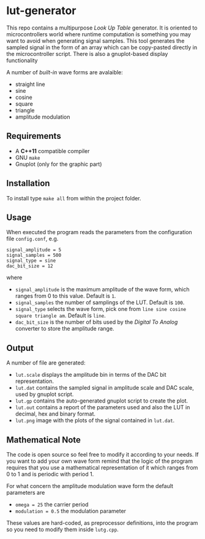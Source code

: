 # lut-generator

This repo contains a multipurpose _Look Up Table_ generator. It is oriented to microcontrollers world where runtime computation is something you may want to avoid when generating signal samples. This tool generates the sampled signal in the form of an array which can be copy-pasted directly in the microcontroller script. There is also a gnuplot-based display functionality

A number of _built-in_ wave forms are avalaible:
* straight line
* sine
* cosine
* square
* triangle
* amplitude modulation

## Requirements
* A **C++11** compatible compiler
* GNU ``make``
* Gnuplot (only for the graphic part)

## Installation
To install type ``make all`` from within the project folder.

## Usage
When executed the program reads the parameters from the configuration file ``config.conf``, e.g.
```
signal_amplitude = 5
signal_samples = 500
signal_type = sine
dac_bit_size = 12
```
where
* ``signal_amplitude`` is the maximum amplitude of the wave form, which ranges from 0 to this value. Default is ``1``.
* ``signal_samples`` the number of samplings of the LUT. Default is ``100``.
* ``signal_type`` selects the wave form, pick one from ``line sine cosine square triangle am``. Default is ``line``.
* ``dac_bit_size`` is the number of bits used by the _Digital To Analog_ converter to store the amplitude range.

## Output
A number of file are generated:
* ``lut.scale`` displays the amplitude bin in terms of the DAC bit representation.
* ``lut.dat`` contains the sampled signal in amplitude scale and DAC scale, used by gnuplot script.
* ``lut.gp`` contains the auto-generated gnuplot script to create the plot.
* ``lut.out`` contains a report of the parameters used and also the LUT in decimal, hex and binary format.
* ``lut.png`` image with the plots of the signal contained in ``lut.dat``.

## Mathematical Note
The code is open source so feel free to modify it according to your needs. If you want to add your own wave form remind that the logic of the program requires that you use a mathematical representation of it which ranges from 0 to 1 and is periodic with period 1.

For what concern the amplitude modulation wave form the default parameters are
* ``omega = 25`` the carrier period
* ``modulation = 0.5`` the modulation parameter

These values are hard-coded, as preprocessor definitions, into the program so you need to modify them inside ``lutg.cpp``.
